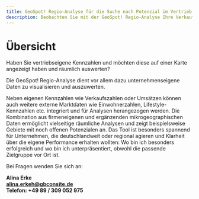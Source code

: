 ```yaml
---
title: GeoSpot! Regio-Analyse für die Suche nach Potenzial im Vertrieb
description: Beobachten Sie mit der GeoSpot! Regio-Analyse Ihre Verkaufszahlen und viele weitere Merkmale auf der Landkarte, optimieren den Flächen-Vertrieb und entdecken ungenutzte Potenziale.
---
```


# Übersicht

Haben Sie vertriebseigene Kennzahlen und möchten diese auf einer Karte angezeigt haben und räumlich auswerten?

Die GeoSpot! Regio-Analyse dient vor allem dazu unternehmenseigene Daten zu visualisieren und auszuwerten. 

Neben eigenen Kennzahlen wie Verkaufszahlen oder Umsätzen können auch weitere externe Marktdaten wie Einwohnerzahlen, Lifestyle-Kennzahlen etc. integriert und für Analysen herangezogen werden. Die Kombination aus firmeneigenen und ergänzenden mikrogeographischen Daten ermöglicht vielseitige räumliche Analysen und zeigt beispielsweise Gebiete mit noch offenen Potenzialen an. 
Das Tool ist besonders spannend für Unternehmen, die deutschlandweit oder regional agieren und Klarheit über die eigene Performance erhalten wollten: Wo bin ich besonders erfolgreich und wo bin ich unterpräsentiert, obwohl die passende Zielgruppe vor Ort ist.


Bei Fragen wenden Sie sich an:

**Alina Erke<br>
[alina.erkeh@gbconsite.de](mailto:alina.erkeh@gbconsite.de)<br>
Telefon: +49 89 / 309 052 975**


